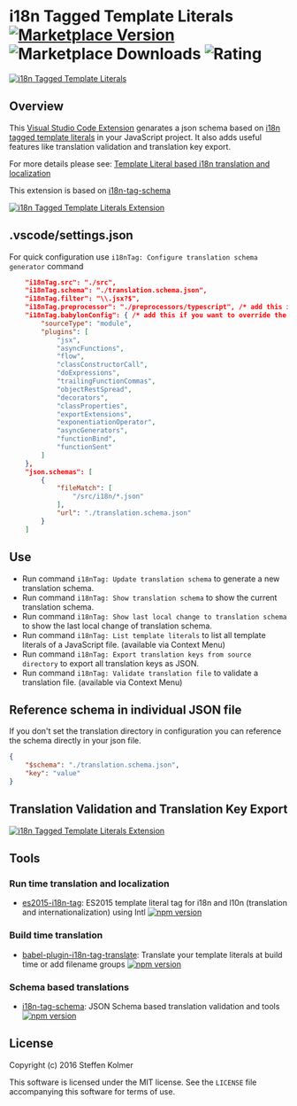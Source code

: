 # i18n Tagged Template Literals [![Marketplace Version](https://vsmarketplacebadge.apphb.com/version-short/skolmer.vscode-i18n-tag-schema.svg)](https://marketplace.visualstudio.com/items?itemName=skolmer.vscode-i18n-tag-schema) ![Marketplace Downloads](https://vsmarketplacebadge.apphb.com/installs/skolmer.vscode-i18n-tag-schema.svg) ![Rating](https://vsmarketplacebadge.apphb.com/rating-short/skolmer.vscode-i18n-tag-schema.svg)
[![i18n Tagged Template Literals](https://github.com/skolmer/vscode-i18n-tag-schema/raw/master/images/vscode-18n-tag-schema-icon-big.jpg)](http://i18n-tag.kolmer.net/)

## Overview

This [Visual Studio Code Extension](https://marketplace.visualstudio.com/items?itemName=skolmer.vscode-i18n-tag-schema) genarates a json schema based on [i18n tagged template literals](https://github.com/skolmer/es2015-i18n-tag) in your JavaScript project.
It also adds useful features like translation validation and translation key export.

For more details please see: [Template Literal based i18n translation and localization](http://i18n-tag.kolmer.net/)

This extension is based on [i18n-tag-schema](https://github.com/skolmer/i18n-tag-schema)

[![i18n Tagged Template Literals Extension](https://github.com/skolmer/vscode-i18n-tag-schema/raw/master/images/demo.gif)](https://marketplace.visualstudio.com/items?itemName=skolmer.vscode-i18n-tag-schema)

## .vscode/settings.json
For quick configuration use `i18nTag: Configure translation schema generator` command

```json
    "i18nTag.src": "./src",
    "i18nTag.schema": "./translation.schema.json",
    "i18nTag.filter": "\\.jsx?$",
    "i18nTag.preprocessor": "./preprocessors/typescript", /* add this if you want typescript support or add a custom preprocessor */
    "i18nTag.babylonConfig": { /* add this if you want to override the default babylon parser options */
        "sourceType": "module",
        "plugins": [
            "jsx",
            "asyncFunctions",
            "flow",
            "classConstructorCall",
            "doExpressions",
            "trailingFunctionCommas",
            "objectRestSpread",
            "decorators",
            "classProperties",
            "exportExtensions",
            "exponentiationOperator",
            "asyncGenerators",
            "functionBind",
            "functionSent"
        ]
    },
    "json.schemas": [
        {
            "fileMatch": [
                "/src/i18n/*.json"
            ],
            "url": "./translation.schema.json"
        }
    ]
```

## Use
* Run command `i18nTag: Update translation schema` to generate a new translation schema.
* Run command `i18nTag: Show translation schema` to show the current translation schema.
* Run command `i18nTag: Show last local change to translation schema` to show the last local change of translation schema.
* Run command `i18nTag: List template literals` to list all template literals of a JavaScript file. (available via Context Menu)
* Run command `i18nTag: Export translation keys from source directory` to export all translation keys as JSON.
* Run command `i18nTag: Validate translation file` to validate a translation file. (available via Context Menu)

## Reference schema in individual JSON file
If you don't set the translation directory in configuration you can reference the schema directly in your json file.
```json
{
    "$schema": "./translation.schema.json",
    "key": "value"
}
```

## Translation Validation and Translation Key Export

[![i18n Tagged Template Literals Extension](https://github.com/skolmer/vscode-i18n-tag-schema/raw/master/images/demo2.gif)](https://marketplace.visualstudio.com/items?itemName=skolmer.vscode-i18n-tag-schema)


## Tools


### Run time translation and localization
* [es2015-i18n-tag](https://github.com/skolmer/es2015-i18n-tag): ES2015 template literal tag for i18n and l10n (translation and internationalization) using Intl [![npm version](https://img.shields.io/npm/v/es2015-i18n-tag.svg?style=flat)](https://www.npmjs.com/package/es2015-i18n-tag)

### Build time translation
* [babel-plugin-i18n-tag-translate](https://github.com/skolmer/babel-plugin-i18n-tag-translate): Translate your template literals at build time or add filename groups [![npm version](https://img.shields.io/npm/v/babel-plugin-i18n-tag-translate.svg?style=flat)](https://www.npmjs.com/package/babel-plugin-i18n-tag-translate)

### Schema based translations
* [i18n-tag-schema](https://github.com/skolmer/i18n-tag-schema): JSON Schema based translation validation and tools [![npm version](https://img.shields.io/npm/v/i18n-tag-schema.svg?style=flat)](https://www.npmjs.com/package/i18n-tag-schema)

## License

Copyright (c) 2016 Steffen Kolmer

This software is licensed under the MIT license.  See the `LICENSE` file
accompanying this software for terms of use.
